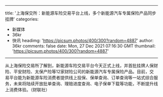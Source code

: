 
---
title: '上海保交所：新能源车险交易平台上线，多个新能源汽车专属保险产品同步挂牌'
categories: 
 - 新媒体
 - 36kr
 - 快讯
headimg: 'https://picsum.photos/400/300?random=4887'
author: 36kr
comments: false
date: Mon, 27 Dec 2021 07:16:30 GMT
thumbnail: 'https://picsum.photos/400/300?random=4887'
---

<div>   
从上海保险交易所了解到，新能源车险交易平台今天正式上线，并首批挂牌人保财险、平安财险、太保产险等12家财险公司的新能源汽车专属保险产品。目前，交易平台能为新能源车险消费者提供线上投保、保单查询、订单查询等一站式综合服务，未来将陆续开放批单查询、理赔进度查询、电子保单下载等功能，不断提升线上消费体验。（财联社）  
</div>
            
